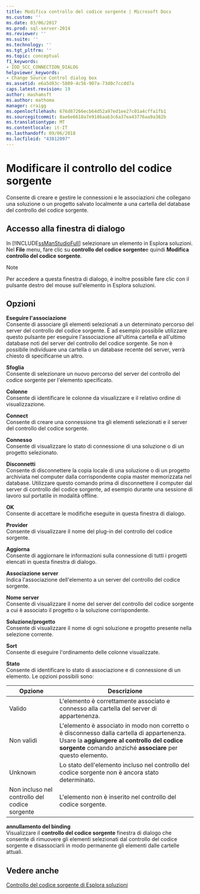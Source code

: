 ```yaml
---
title: Modifica controllo del codice sorgente | Microsoft Docs
ms.custom: ''
ms.date: 03/06/2017
ms.prod: sql-server-2014
ms.reviewer: ''
ms.suite: ''
ms.technology: ''
ms.tgt_pltfrm: ''
ms.topic: conceptual
f1_keywords:
- IDD_SCC_CONNECTION_DIALOG
helpviewer_keywords:
- Change Source Control dialog box
ms.assetid: e6a5d83c-5809-4c56-907a-73d0c7ccdd7a
caps.latest.revision: 19
author: mashamsft
ms.author: mathoma
manager: craigg
ms.openlocfilehash: 676d87266ecb64d52a97ed1ee27c01a4cffa1fb1
ms.sourcegitcommit: 8ae6e6618a7e9186aab3c6a37ea43776aa9a382b
ms.translationtype: MT
ms.contentlocale: it-IT
ms.lasthandoff: 09/06/2018
ms.locfileid: "43812097"
---
```

# <a name="change-source-control"></a>Modificare il controllo del codice sorgente
  Consente di creare e gestire le connessioni e le associazioni che collegano una soluzione o un progetto salvato localmente a una cartella del database del controllo del codice sorgente.  
  
## <a name="dialog-box-access"></a>Accesso alla finestra di dialogo  
 In [!INCLUDE[ssManStudioFull](../includes/ssmanstudiofull-md.md)] selezionare un elemento in Esplora soluzioni. Nel **File** menu, fare clic su **controllo del codice sorgente**e quindi **Modifica controllo del codice sorgente**.  
  
> [!NOTE]  
>  Per accedere a questa finestra di dialogo, è inoltre possibile fare clic con il pulsante destro del mouse sull'elemento in Esplora soluzioni.  
  
## <a name="options"></a>Opzioni  
 **Eseguire l'associazione**  
 Consente di associare gli elementi selezionati a un determinato percorso del server del controllo del codice sorgente. È ad esempio possibile utilizzare questo pulsante per eseguire l'associazione all'ultima cartella e all'ultimo database noti del server del controllo del codice sorgente. Se non è possibile individuare una cartella o un database recente del server, verrà chiesto di specificarne un altro.  
  
 **Sfoglia**  
 Consente di selezionare un nuovo percorso del server del controllo del codice sorgente per l'elemento specificato.  
  
 **Colonne**  
 Consente di identificare le colonne da visualizzare e il relativo ordine di visualizzazione.  
  
 **Connect**  
 Consente di creare una connessione tra gli elementi selezionati e il server del controllo del codice sorgente.  
  
 **Connesso**  
 Consente di visualizzare lo stato di connessione di una soluzione o di un progetto selezionato.  
  
 **Disconnetti**  
 Consente di disconnettere la copia locale di una soluzione o di un progetto archiviata nel computer dalla corrispondente copia master memorizzata nel database. Utilizzare questo comando prima di disconnettere il computer dal server di controllo del codice sorgente, ad esempio durante una sessione di lavoro sul portatile in modalità offline.  
  
 **OK**  
 Consente di accettare le modifiche eseguite in questa finestra di dialogo.  
  
 **Provider**  
 Consente di visualizzare il nome del plug-in del controllo del codice sorgente.  
  
 **Aggiorna**  
 Consente di aggiornare le informazioni sulla connessione di tutti i progetti elencati in questa finestra di dialogo.  
  
 **Associazione server**  
 Indica l'associazione dell'elemento a un server del controllo del codice sorgente.  
  
 **Nome server**  
 Consente di visualizzare il nome del server del controllo del codice sorgente a cui è associato il progetto o la soluzione corrispondente.  
  
 **Soluzione/progetto**  
 Consente di visualizzare il nome di ogni soluzione e progetto presente nella selezione corrente.  
  
 **Sort**  
 Consente di eseguire l'ordinamento delle colonne visualizzate.  
  
 **Stato**  
 Consente di identificare lo stato di associazione e di connessione di un elemento. Le opzioni possibili sono:  
  
|**Opzione**|**Descrizione**|  
|----------------|---------------------|  
|Valido|L'elemento è correttamente associato e connesso alla cartella del server di appartenenza.|  
|Non validi|L'elemento è associato in modo non corretto o è disconnesso dalla cartella di appartenenza. Usare la **aggiungere al controllo del codice sorgente** comando anziché **associare** per questo elemento.|  
|Unknown|Lo stato dell'elemento incluso nel controllo del codice sorgente non è ancora stato determinato.|  
|Non incluso nel controllo del codice sorgente|L'elemento non è inserito nel controllo del codice sorgente.|  
  
 **annullamento del binding**  
 Visualizzare il **controllo del codice sorgente** finestra di dialogo che consente di rimuovere gli elementi selezionati dal controllo del codice sorgente e disassociarli in modo permanente gli elementi dalle cartelle attuali.  
  
## <a name="see-also"></a>Vedere anche  
 [Controllo del codice sorgente di Esplora soluzioni](../../2014/database-engine/solution-explorer-source-control.md)  
  
  
